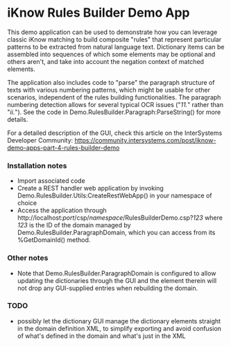 # iKnow Rules Builder Demo App

This demo application can be used to demonstrate how you can leverage classic iKnow matching to build composite "rules" that represent particular patterns to be extracted from natural language text. Dictionary items can be assembled into sequences of which some elements may be optional and others aren't, and take into account the negation context of matched elements. 

The application also includes code to "parse" the paragraph structure of texts with various numbering patterns, which might be usable for other scenarios, independent of the rules building functionalities. The paragraph numbering detection allows for several typical OCR issues ("_11._" rather than "_ii._"). See the code in Demo.RulesBuilder.Paragraph:ParseString() for more details.

For a detailed description of the GUI, check this article on the InterSystems Developer Community: https://community.intersystems.com/post/iknow-demo-apps-part-4-rules-builder-demo


### Installation notes
* Import associated code
* Create a REST handler web application by invoking Demo.RulesBuilder.Utils:CreateRestWebApp() in your namespace of choice
* Access the application through http://localhost:_port_/csp/_namespace_/RulesBuilderDemo.csp?_123_ where _123_ is the ID of the domain managed by Demo.RulesBuilder.ParagraphDomain, which you can access from its %GetDomainId() method.


### Other notes
* Note that Demo.RulesBuilder.ParagraphDomain is configured to allow updating the dictionaries through the GUI and the <matching> element therein will not drop any GUI-supplied entries when rebuilding the domain. 


### TODO
* possibly let the dictionary GUI manage the dictionary elements straight in the domain definition XML, to simplify exporting and avoid confusion of what's defined in the domain and what's just in the XML
